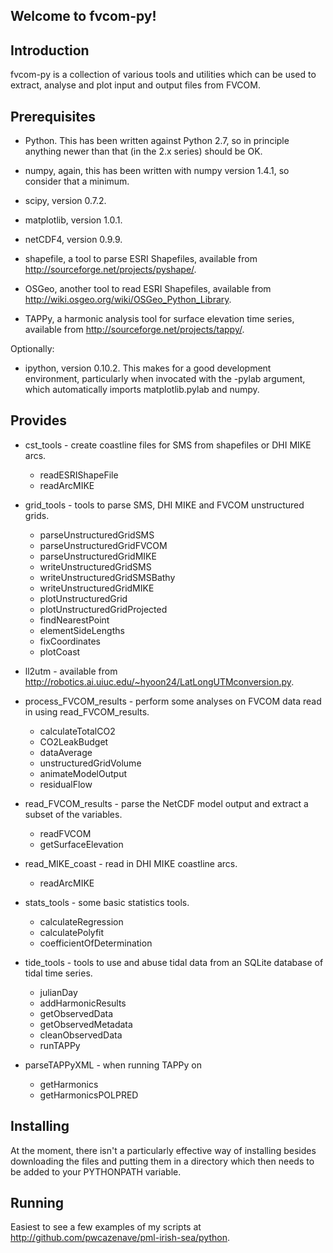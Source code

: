 Welcome to fvcom-py!
--------------------


Introduction
------------

fvcom-py is a collection of various tools and utilities which can be used to extract, analyse and plot input and output files from FVCOM.


Prerequisites
-------------

* Python. This has been written against Python 2.7, so in principle anything newer than that (in the 2.x series) should be OK.

* numpy, again, this has been written with numpy version 1.4.1, so consider that a minimum.

* scipy, version 0.7.2.

* matplotlib, version 1.0.1.

* netCDF4, version 0.9.9.

* shapefile, a tool to parse ESRI Shapefiles, available from <http://sourceforge.net/projects/pyshape/>.

* OSGeo, another tool to read ESRI Shapefiles, available from <http://wiki.osgeo.org/wiki/OSGeo_Python_Library>.

* TAPPy, a harmonic analysis tool for surface elevation time series, available from <http://sourceforge.net/projects/tappy/>.

Optionally:

* ipython, version 0.10.2. This makes for a good development environment, particularly when invocated with the -pylab argument, which automatically imports matplotlib.pylab and numpy.


Provides
--------

* cst_tools - create coastline files for SMS from shapefiles or DHI MIKE arcs.
    - readESRIShapeFile
    - readArcMIKE

* grid_tools - tools to parse SMS, DHI MIKE and FVCOM unstructured grids.
    - parseUnstructuredGridSMS
    - parseUnstructuredGridFVCOM
    - parseUnstructuredGridMIKE
    - writeUnstructuredGridSMS
    - writeUnstructuredGridSMSBathy
    - writeUnstructuredGridMIKE
    - plotUnstructuredGrid
    - plotUnstructuredGridProjected
    - findNearestPoint
    - elementSideLengths
    - fixCoordinates
    - plotCoast

* ll2utm - available from <http://robotics.ai.uiuc.edu/~hyoon24/LatLongUTMconversion.py>.

* process_FVCOM_results - perform some analyses on FVCOM data read in using read_FVCOM_results.
    - calculateTotalCO2
    - CO2LeakBudget
    - dataAverage
    - unstructuredGridVolume
    - animateModelOutput
    - residualFlow

* read_FVCOM_results - parse the NetCDF model output and extract a subset of the variables.
    - readFVCOM
    - getSurfaceElevation

* read_MIKE_coast - read in DHI MIKE coastline arcs.
    - readArcMIKE

* stats_tools - some basic statistics tools.
    - calculateRegression
    - calculatePolyfit
    - coefficientOfDetermination

* tide_tools - tools to use and abuse tidal data from an SQLite database of tidal time series.
    - julianDay
    - addHarmonicResults
    - getObservedData
    - getObservedMetadata
    - cleanObservedData
    - runTAPPy

* parseTAPPyXML - when running TAPPy on
    - getHarmonics
    - getHarmonicsPOLPRED


Installing
----------

At the moment, there isn't a particularly effective way of installing besides downloading the files and putting them in a directory which then needs to be added to your PYTHONPATH variable.

Running
-------

Easiest to see a few examples of my scripts at <http://github.com/pwcazenave/pml-irish-sea/python>.
